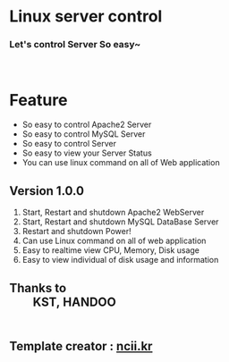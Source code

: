 Linux server control
=
<h3>Let's control Server So easy~</h3><br />

Feature
=
+ So easy to control Apache2 Server
+ So easy to control MySQL Server
+ So easy to control Server
+ So easy to view your Server Status
+ You can use linux command on all of Web application <br />

Version 1.0.0
-
1. Start, Restart and shutdown Apache2 WebServer<br />
1. Start, Restart and shutdown MySQL DataBase Server<br />
1. Restart and shutdown Power!<br />
1. Can use Linux command on all of web application  <br />
1. Easy to realtime view CPU, Memory, Disk usage <br />
1. Easy to view individual of disk usage and information <br />

<h2>Thanks to<br />&emsp;&emsp;KST,&nbsp;HANDOO<br /><br /></h2>

<h2>Template creator : <a href="ncii.kr">ncii.kr</a><br /></h2>
